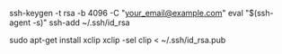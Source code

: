 
<!-- generar ssh -->
ssh-keygen -t rsa -b 4096 -C "your_email@example.com"
eval "$(ssh-agent -s)"
ssh-add ~/.ssh/id_rsa

sudo apt-get install xclip
xclip -sel clip < ~/.ssh/id_rsa.pub